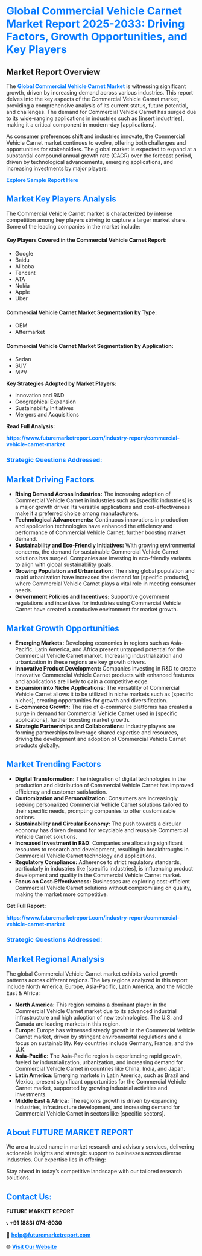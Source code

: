 <h1 style="color: #007BFF;">Global Commercial Vehicle Carnet Market Report 2025-2033: Driving Factors, Growth Opportunities, and Key Players</h1>

<section id="overview">
<h2>Market Report Overview</h2>
<p>The <a href="https://www.futuremarketreport.com/industry-report/commercial-vehicle-carnet-market" style="color: #007BFF; text-decoration: none;"><strong>Global Commercial Vehicle Carnet Market</strong></a> is witnessing significant growth, driven by increasing demand across various industries. This report delves into the key aspects of the Commercial Vehicle Carnet market, providing a comprehensive analysis of its current status, future potential, and challenges. The demand for Commercial Vehicle Carnet has surged due to its wide-ranging applications in industries such as [insert industries], making it a critical component in modern-day [applications].</p>
<p>As consumer preferences shift and industries innovate, the Commercial Vehicle Carnet market continues to evolve, offering both challenges and opportunities for stakeholders. The global market is expected to expand at a substantial compound annual growth rate (CAGR) over the forecast period, driven by technological advancements, emerging applications, and increasing investments by major players.</p>
</section>

<section id="overview">
<p><a href="https://www.futuremarketreport.com/request-sample/reportId=36344" style="color: #007BFF; text-decoration: none;"><strong>Explore Sample Report Here</strong></a></p>
</section>

<section id="key-players">
<h2 style="color: #007BFF;">Market Key Players Analysis</h2>
<p>The Commercial Vehicle Carnet market is characterized by intense competition among key players striving to capture a larger market share. Some of the leading companies in the market include:</p>
<h4>Key Players Covered in the Commercial Vehicle Carnet Report:</h4>
<ul><li>Google</li><li>Baidu</li><li>Alibaba</li><li>Tencent</li><li>ATA</li><li>Nokia</li><li>Apple</li><li>Uber</li></ul>
<h4>Commercial Vehicle Carnet Market Segmentation by Type:</h4>
<ul><li>OEM</li><li>Aftermarket</li></ul>

<h4>Commercial Vehicle Carnet Market Segmentation by Application:</h4>
<ul><li>Sedan</li><li>SUV</li><li>MPV</li></ul>
<p><strong>Key Strategies Adopted by Market Players:</strong></p>
<ul>
<li>Innovation and R&D</li>
<li>Geographical Expansion</li>
<li>Sustainability Initiatives</li>
<li>Mergers and Acquisitions</li>
</ul>
</section>

<section>
<p><strong>Read Full Analysis: </strong></p><a href="https://www.futuremarketreport.com/industry-report/commercial-vehicle-carnet-market" style="color: #007BFF; text-decoration: none;"><strong>https://www.futuremarketreport.com/industry-report/commercial-vehicle-carnet-market</strong></a>
<h3 style="color: #007BFF;">Strategic Questions Addressed:</h3>
</section>

<section id="driving-factors">
<h2 style="color: #007BFF;">Market Driving Factors</h2>
<ul>
<li><strong>Rising Demand Across Industries:</strong> The increasing adoption of Commercial Vehicle Carnet in industries such as [specific industries] is a major growth driver. Its versatile applications and cost-effectiveness make it a preferred choice among manufacturers.</li>
<li><strong>Technological Advancements:</strong> Continuous innovations in production and application technologies have enhanced the efficiency and performance of Commercial Vehicle Carnet, further boosting market demand.</li>
<li><strong>Sustainability and Eco-Friendly Initiatives:</strong> With growing environmental concerns, the demand for sustainable Commercial Vehicle Carnet solutions has surged. Companies are investing in eco-friendly variants to align with global sustainability goals.</li>
<li><strong>Growing Population and Urbanization:</strong> The rising global population and rapid urbanization have increased the demand for [specific products], where Commercial Vehicle Carnet plays a vital role in meeting consumer needs.</li>
<li><strong>Government Policies and Incentives:</strong> Supportive government regulations and incentives for industries using Commercial Vehicle Carnet have created a conducive environment for market growth.</li>
</ul>
</section>

<section id="growth-opportunities">
<h2 style="color: #007BFF;">Market Growth Opportunities</h2>
<ul>
<li><strong>Emerging Markets:</strong> Developing economies in regions such as Asia-Pacific, Latin America, and Africa present untapped potential for the Commercial Vehicle Carnet market. Increasing industrialization and urbanization in these regions are key growth drivers.</li>
<li><strong>Innovative Product Development:</strong> Companies investing in R&D to create innovative Commercial Vehicle Carnet products with enhanced features and applications are likely to gain a competitive edge.</li>
<li><strong>Expansion into Niche Applications:</strong> The versatility of Commercial Vehicle Carnet allows it to be utilized in niche markets such as [specific niches], creating opportunities for growth and diversification.</li>
<li><strong>E-commerce Growth:</strong> The rise of e-commerce platforms has created a surge in demand for Commercial Vehicle Carnet used in [specific applications], further boosting market growth.</li>
<li><strong>Strategic Partnerships and Collaborations:</strong> Industry players are forming partnerships to leverage shared expertise and resources, driving the development and adoption of Commercial Vehicle Carnet products globally.</li>
</ul>
</section>

<section id="trending-factors">
<h2 style="color: #007BFF;">Market Trending Factors</h2>
<ul>
<li><strong>Digital Transformation:</strong> The integration of digital technologies in the production and distribution of Commercial Vehicle Carnet has improved efficiency and customer satisfaction.</li>
<li><strong>Customization and Personalization:</strong> Consumers are increasingly seeking personalized Commercial Vehicle Carnet solutions tailored to their specific needs, prompting companies to offer customizable options.</li>
<li><strong>Sustainability and Circular Economy:</strong> The push towards a circular economy has driven demand for recyclable and reusable Commercial Vehicle Carnet solutions.</li>
<li><strong>Increased Investment in R&D:</strong> Companies are allocating significant resources to research and development, resulting in breakthroughs in Commercial Vehicle Carnet technology and applications.</li>
<li><strong>Regulatory Compliance:</strong> Adherence to strict regulatory standards, particularly in industries like [specific industries], is influencing product development and quality in the Commercial Vehicle Carnet market.</li>
<li><strong>Focus on Cost-Effectiveness:</strong> Businesses are exploring cost-efficient Commercial Vehicle Carnet solutions without compromising on quality, making the market more competitive.</li>
</ul>
</section>

<section>
<p><strong>Get Full Report: </strong></p><a href="https://www.futuremarketreport.com/industry-report/commercial-vehicle-carnet-market" style="color: #007BFF; text-decoration: none;"><strong>https://www.futuremarketreport.com/industry-report/commercial-vehicle-carnet-market</strong></a>
<h3 style="color: #007BFF;">Strategic Questions Addressed:</h3>
</section>


<section id="regional-analysis">
<h2 style="color: #007BFF;">Market Regional Analysis</h2>
<p>The global Commercial Vehicle Carnet market exhibits varied growth patterns across different regions. The key regions analyzed in this report include North America, Europe, Asia-Pacific, Latin America, and the Middle East & Africa:</p>
<ul>
<li><strong>North America:</strong> This region remains a dominant player in the Commercial Vehicle Carnet market due to its advanced industrial infrastructure and high adoption of new technologies. The U.S. and Canada are leading markets in this region.</li>
<li><strong>Europe:</strong> Europe has witnessed steady growth in the Commercial Vehicle Carnet market, driven by stringent environmental regulations and a focus on sustainability. Key countries include Germany, France, and the U.K.</li>
<li><strong>Asia-Pacific:</strong> The Asia-Pacific region is experiencing rapid growth, fueled by industrialization, urbanization, and increasing demand for Commercial Vehicle Carnet in countries like China, India, and Japan.</li>
<li><strong>Latin America:</strong> Emerging markets in Latin America, such as Brazil and Mexico, present significant opportunities for the Commercial Vehicle Carnet market, supported by growing industrial activities and investments.</li>
<li><strong>Middle East & Africa:</strong> The region’s growth is driven by expanding industries, infrastructure development, and increasing demand for Commercial Vehicle Carnet in sectors like [specific sectors].</li>
</ul>
</section>

<footer>
<h2 style="color: #007BFF;">About FUTURE MARKET REPORT</h2>
<p>We are a trusted name in market research and advisory services, delivering actionable insights and strategic support to businesses across diverse industries. Our expertise lies in offering:</p>

<p>Stay ahead in today’s competitive landscape with our tailored research solutions.</p>

<h2 style="color: #007BFF;">Contact Us:</h2>
<p><strong>FUTURE MARKET REPORT</strong></p>
<p>📞 <strong>+91 (883) 074-8030</strong></p>
<p>📧 <strong><a href="mailto:help@futuremarketreport.com" style="color: #007BFF;">help@futuremarketreport.com</a></strong></p>
<p>🌐 <strong><a href="https://www.futuremarketreport.com/" style="color: #007BFF;">Visit Our Website</a></strong></p>
</footer>